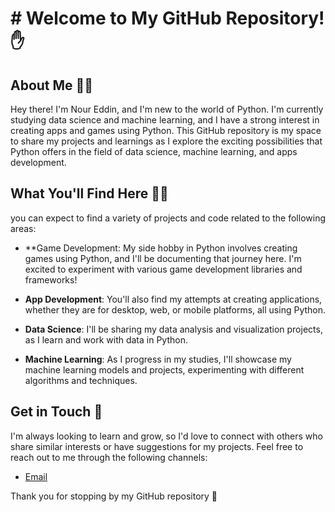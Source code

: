 <h1># Welcome to My GitHub Repository! ✋

## About Me 👨‍💼
Hey there! I'm Nour Eddin, and I'm new to the world of Python. I'm currently studying data science and machine learning, and I have a strong interest in creating apps and games using Python. This GitHub repository is my space to share my projects and learnings as I explore the exciting possibilities that Python offers in the field of data science, machine learning, and apps development.

## What You'll Find Here 👨‍💻
 you can expect to find a variety of projects and code related to the following areas:

 - **Game Development: My side hobby in Python involves creating games using Python, and I'll be documenting that journey here. I'm excited to experiment with various game development libraries and frameworks! 

- **App Development**: You'll also find my attempts at creating applications, whether they are for desktop, web, or mobile platforms, all using Python.

- **Data Science**: I'll be sharing my data analysis and visualization projects, as I learn and work with data in Python.

- **Machine Learning**: As I progress in my studies, I'll showcase my machine learning models and projects, experimenting with different algorithms and techniques.


## Get in Touch 👀
I'm always looking to learn and grow, so I'd love to connect with others who share similar interests or have suggestions for my projects. Feel free to reach out to me through the following channels:

- [Email](noureddinofficial@gmail.com)


Thank you for stopping by my GitHub repository 🙌
